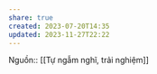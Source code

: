```yaml
---
share: true
created: 2023-07-20T14:35
updated: 2023-11-27T22:22
---
```

Nguồn:: [[Tự ngẫm nghĩ, trải nghiệm]]
